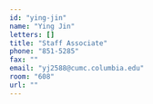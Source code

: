 ```yaml
---
id: "ying-jin"
name: "Ying Jin"
letters: []
title: "Staff Associate"
phone: "851-5285"
fax: ""
email: "yj2588@cumc.columbia.edu"
room: "608"
url: ""
---
```

